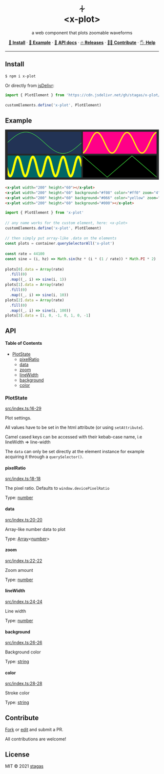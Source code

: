 <h1 align="center">⏆<br>&lt;x-plot&gt;</h1>

<p align="center">
a web component that plots zoomable waveforms
</p>

<p align="center">
   <a href="#install">        🔧 <strong>Install</strong></a>
 · <a href="#example">        🧩 <strong>Example</strong></a>
 · <a href="#api">            📜 <strong>API docs</strong></a>
 · <a href="https://github.com/stagas/x-plot/releases"> 🔥 <strong>Releases</strong></a>
 · <a href="#contribute">     💪🏼 <strong>Contribute</strong></a>
 · <a href="https://github.com/stagas/x-plot/issues">   🖐️ <strong>Help</strong></a>
</p>

---

## Install

```sh
$ npm i x-plot
```

Or directly from [jsDelivr](https://www.jsdelivr.com/):

```js
import { PlotElement } from 'https://cdn.jsdelivr.net/gh/stagas/x-plot/x-plot.min.js'

customElements.define('x-plot', PlotElement)
```

## Example

<p align="center"><img src="demo.png"></p>

```html
<x-plot width="200" height="60"></x-plot>
<x-plot width="200" height="60" background="#f08" color="#ff0" zoom="4" line-width="3"></x-plot>
<x-plot width="200" height="60" background="#066" color="yellow" zoom="20" line-width="6"></x-plot>
<x-plot width="200" height="60" background="#000"></x-plot>
```

```js
import { PlotElement } from 'x-plot'

// any name works for the custom element, here: <x-plot>
customElements.define('x-plot', PlotElement)

// then simply put array-like .data on the elements
const plots = container.querySelectorAll('x-plot')

const rate = 44100
const sine = (i, hz) => Math.sin(hz * (i * (1 / rate)) * Math.PI * 2)

plots[0].data = Array(rate)
  .fill(0)
  .map((_, i) => sine(i, 1))
plots[1].data = Array(rate)
  .fill(0)
  .map((_, i) => sine(i, 10))
plots[2].data = Array(rate)
  .fill(0)
  .map((_, i) => sine(i, 100))
plots[3].data = [1, 0, -1, 0, 1, 0, -1]
```

## API

<!-- Generated by documentation.js. Update this documentation by updating the source code. -->

#### Table of Contents

- [PlotState](#plotstate)
  - [pixelRatio](#pixelratio)
  - [data](#data)
  - [zoom](#zoom)
  - [lineWidth](#linewidth)
  - [background](#background)
  - [color](#color)

### PlotState

[src/index.ts:16-29](https://github.com/stagas/x-plot/blob/339ada6def199a0428ce66c4bd5cac86c2dbf4fb/src/index.ts#L16-L29 'Source code on GitHub')

Plot settings.

All values have to be set in the html attribute (or using `setAttribute`).

Camel cased keys can be accessed with their kebab-case name,
i.e lineWidth => line-width

The `data` can only be set directly at the element instance
for example acquiring it through a `querySelector()`.

#### pixelRatio

[src/index.ts:18-18](https://github.com/stagas/x-plot/blob/339ada6def199a0428ce66c4bd5cac86c2dbf4fb/src/index.ts#L18-L18 'Source code on GitHub')

The pixel ratio. Defaults to `window.devicePixelRatio`

Type: [number](https://developer.mozilla.org/docs/Web/JavaScript/Reference/Global_Objects/Number)

#### data

[src/index.ts:20-20](https://github.com/stagas/x-plot/blob/339ada6def199a0428ce66c4bd5cac86c2dbf4fb/src/index.ts#L20-L20 'Source code on GitHub')

Array-like number data to plot

Type: [Array](https://developer.mozilla.org/docs/Web/JavaScript/Reference/Global_Objects/Array)<[number](https://developer.mozilla.org/docs/Web/JavaScript/Reference/Global_Objects/Number)>

#### zoom

[src/index.ts:22-22](https://github.com/stagas/x-plot/blob/339ada6def199a0428ce66c4bd5cac86c2dbf4fb/src/index.ts#L22-L22 'Source code on GitHub')

Zoom amount

Type: [number](https://developer.mozilla.org/docs/Web/JavaScript/Reference/Global_Objects/Number)

#### lineWidth

[src/index.ts:24-24](https://github.com/stagas/x-plot/blob/339ada6def199a0428ce66c4bd5cac86c2dbf4fb/src/index.ts#L24-L24 'Source code on GitHub')

Line width

Type: [number](https://developer.mozilla.org/docs/Web/JavaScript/Reference/Global_Objects/Number)

#### background

[src/index.ts:26-26](https://github.com/stagas/x-plot/blob/339ada6def199a0428ce66c4bd5cac86c2dbf4fb/src/index.ts#L26-L26 'Source code on GitHub')

Background color

Type: [string](https://developer.mozilla.org/docs/Web/JavaScript/Reference/Global_Objects/String)

#### color

[src/index.ts:28-28](https://github.com/stagas/x-plot/blob/339ada6def199a0428ce66c4bd5cac86c2dbf4fb/src/index.ts#L28-L28 'Source code on GitHub')

Stroke color

Type: [string](https://developer.mozilla.org/docs/Web/JavaScript/Reference/Global_Objects/String)

## Contribute

[Fork](https://github.com/stagas/x-plot/fork) or
[edit](https://github.dev/stagas/x-plot) and submit a PR.

All contributions are welcome!

## License

MIT © 2021
[stagas](https://github.com/stagas)
